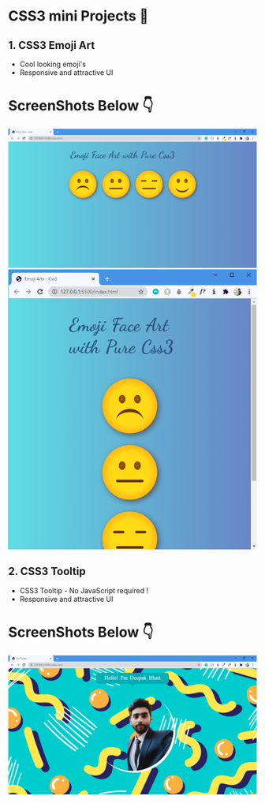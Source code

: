 # CSS3 mini Projects 🌱

## 1. CSS3 Emoji Art
- Cool looking emoji's
- Responsive and attractive UI

# ScreenShots Below 👇

![Screenshot-1](https://github.com/deathook007/CSS3-Mini-Projects/blob/main/CSS3%20Emoji%20Art/Emoji%20Arts.png)
![Screenshot-1](https://github.com/deathook007/CSS3-Mini-Projects/blob/main/CSS3%20Emoji%20Art/Emoji%20Arts%20-%20Responsibe.png)


## 2. CSS3 Tooltip
- CSS3 Tooltip - No JavaScript required !
- Responsive and attractive UI

# ScreenShots Below 👇

![Screenshot-1](https://github.com/deathook007/CSS3-Mini-Projects/blob/main/CSS3%20Tooltip/Images/Css%20Tooltip.png)


